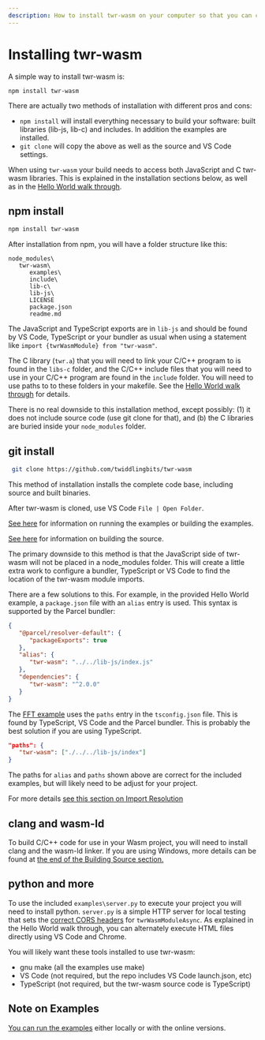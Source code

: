 ```yaml
---
description: How to install twr-wasm on your computer so that you can compile and link C/C++ to WebAssembly (Wasm).
---
```


# Installing twr-wasm
A simple way to install twr-wasm is:
~~~
npm install twr-wasm
~~~

There are actually two methods of installation with different pros and cons:

- `npm install` will install everything necessary to build your software: built libraries (lib-js, lib-c) and includes.  In addition the examples are installed.
- `git clone` will copy the above as well as the source and VS Code settings.

When using `twr-wasm` your build needs to access both JavaScript and C twr-wasm libraries.  This is explained in the installation sections below, as well as in the [Hello World walk through](./helloworld.md).

## npm install
~~~sh
npm install twr-wasm
~~~
After installation from npm, you will have a folder structure like this:

~~~
node_modules\
   twr-wasm\
      examples\
      include\
      lib-c\
      lib-js\
      LICENSE
      package.json
      readme.md
~~~
The JavaScript and TypeScript exports are in `lib-js` and should be found by VS Code, TypeScript or your bundler as usual when using a statement like `import {twrWasmModule} from "twr-wasm"`.  

The C library (`twr.a`) that you will need to link your C/C++ program to is found in the `libs-c` folder, and the C/C++ include files that you will need to use in your C/C++ program are found in the `include` folder.  You will need to use paths to to these folders in your makefile. See the [Hello World walk through](./helloworld.md) for details. 

There is no real downside to this installation method, except possibly: (1) it does not include source code (use git clone for that), and (b) the C libraries are buried inside your `node_modules` folder.

## git install
~~~sh
 git clone https://github.com/twiddlingbits/twr-wasm
~~~

This method of installation installs the complete code base, including source and built binaries.

After twr-wasm is cloned, use VS Code `File | Open Folder`.

[See here](https://github.com/twiddlingbits/twr-wasm/blob/main/examples/readme.md) for information on running the examples or building the examples.

[See here](../more/building.md) for information on building the source.

The primary downside to this method is that the JavaScript side of twr-wasm will not be placed in a node_modules folder. This will create a little extra work to configure a bundler, TypeScript or VS Code to find the location of the twr-wasm module imports.

There are a few solutions to this.  For example, in the provided Hello World example, a `package.json` file with an `alias` entry is used.  This syntax is supported by the Parcel bundler:

~~~json
{
   "@parcel/resolver-default": {
      "packageExports": true
   },
   "alias": {
      "twr-wasm": "../../lib-js/index.js"
   },
   "dependencies": {
      "twr-wasm": "^2.0.0"
   }
}
~~~

The [FFT example](../examples/examples-fft.md) uses the `paths` entry in the `tsconfig.json` file.  This is found by TypeScript, VS Code and the Parcel bundler.  This is probably the best solution if you are using TypeScript.

~~~json
"paths": {
   "twr-wasm": ["./../../lib-js/index"]
}
~~~

The paths for `alias` and `paths` shown above are correct for the included examples, but will likely need to be adjust for your project.

For more details [see this section on Import Resolution](../more/imports.md)

## clang and wasm-ld
To build C/C++ code for use in your Wasm project, you will need to install clang and the wasm-ld linker.  If you are using Windows, more details can be found at [the end of the Building Source section.](../more/building.md)

## python and more
To use the included `examples\server.py` to execute your project you will need to install python.  `server.py` is a simple HTTP server for local testing that sets the [correct CORS headers](../more/production.md) for `twrWasmModuleAsync`.  As explained in the Hello World walk through, you can alternately execute HTML files directly using VS Code and Chrome.

You will likely want these tools installed to use twr-wasm:

- gnu make (all the examples use make)
- VS Code (not required, but the repo includes VS Code launch.json, etc)
- TypeScript (not required, but the twr-wasm source code is TypeScript)
  
## Note on Examples
[You can run the examples](../examples/examples-overview.md) either locally or with the online versions.
